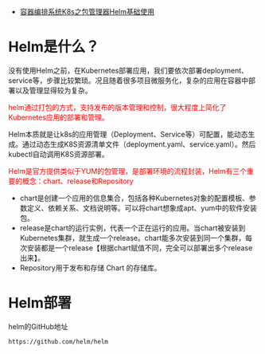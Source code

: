 - [容器编排系统K8s之包管理器Helm基础使用](https://www.cnblogs.com/qiuhom-1874/p/14305902.html)



# Helm是什么？

没有使用Helm之前，在Kubernetes部署应用，我们要依次部署deployment、service等，步骤比较繁琐。况且随着很多项目微服务化，复杂的应用在容器中部署以及管理显得较为复杂。

<font color='red'>helm通过打包的方式，支持发布的版本管理和控制，很大程度上简化了Kubernetes应用的部署和管理。</font>

Helm本质就是让k8s的应用管理（Deployment、Service等）可配置，能动态生成。通过动态生成K8S资源清单文件（deployment.yaml、service.yaml）。然后kubectl自动调用K8S资源部署。

<font color='red'>Helm是官方提供类似于YUM的包管理，是部署环境的流程封装，Helm有三个重要的概念：chart、release和Repository</font>

- chart是创建一个应用的信息集合，包括各种Kubernetes对象的配置模板、参数定义、依赖关系、文档说明等。可以将chart想象成apt、yum中的软件安装包。
- release是chart的运行实例，代表一个正在运行的应用。当chart被安装到Kubernetes集群，就生成一个release。chart能多次安装到同一个集群，每次安装都是一个release【根据chart赋值不同，完全可以部署出多个release出来】。
- Repository用于发布和存储 Chart 的存储库。



# Helm部署

helm的GitHub地址

```
https://github.com/helm/helm
```





